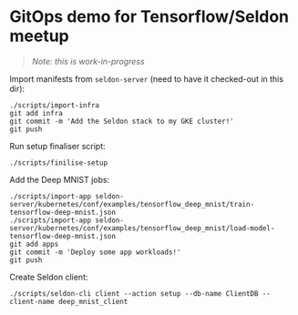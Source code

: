 # GitOps demo for Tensorflow/Seldon meetup

> *Note:* _this is work-in-progress_

Import manifests from `seldon-server` (need to have it checked-out in this dir):
```
./scripts/import-infra
git add infra
git commit -m 'Add the Seldon stack to my GKE cluster!'
git push
```

Run setup finaliser script:
```
./scripts/finilise-setup
```

Add the Deep MNIST jobs:
```
./scripts/import-app seldon-server/kubernetes/conf/examples/tensorflow_deep_mnist/train-tensorflow-deep-mnist.json
./scripts/import-app seldon-server/kubernetes/conf/examples/tensorflow_deep_mnist/load-model-tensorflow-deep-mnist.json
git add apps
git commit -m 'Deploy some app workloads!'
git push
```

Create Seldon client:
```
./scripts/seldon-cli client --action setup --db-name ClientDB --client-name deep_mnist_client
```
